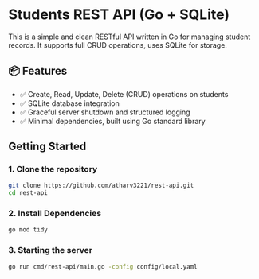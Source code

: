 
# Students REST API (Go + SQLite)

This is a simple and clean RESTful API written in Go for managing student records. It supports full CRUD operations, uses SQLite for storage.

## 📦 Features

- ✅ Create, Read, Update, Delete (CRUD) operations on students
- ✅ SQLite database integration
- ✅ Graceful server shutdown and structured logging
- ✅ Minimal dependencies, built using Go standard library

## Getting Started

### 1. Clone the repository

```bash
git clone https://github.com/atharv3221/rest-api.git
cd rest-api
```
### 2. Install Dependencies

```bash
go mod tidy
```
### 3. Starting the server

```bash
go run cmd/rest-api/main.go -config config/local.yaml
```

